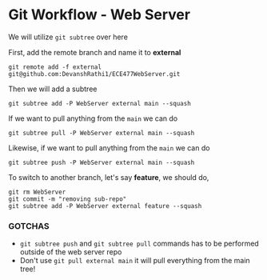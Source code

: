 # Git Workflow - Web Server

We will utilize `git subtree` over here

First, add the remote branch and name it to **external**
```
git remote add -f external git@github.com:DevanshRathi1/ECE477WebServer.git
```
Then we will add a subtree
```
git subtree add -P WebServer external main --squash
```
If we want to pull anything from the `main` we can do
```
git subtree pull -P WebServer external main --squash
```
Likewise, if we want to pull anything from the `main` we can do
```
git subtree push -P WebServer external main --squash
```
To switch to another branch, let's say **feature**, we should do,
```
git rm WebServer
git commit -m "removing sub-repo"
git subtree add -P WebServer external feature --squash
```

### GOTCHAS
* `git subtree push` and `git subtree pull` commands has to be performed outside of the web server repo 
* Don't use `git pull external main` it will pull everything from the main tree!